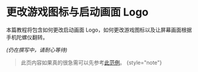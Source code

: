 # 更改游戏图标与启动画面 Logo

本篇教程将包含如何更改启动画面 Logo，如何更改游戏图标以及让屏幕画面根据手机陀螺仪翻转。

_(仍在撰写中，请耐心等待)_

> 此页内容如果真的很急需可以先参考[此范例](https://github.com/eslym/rmmz-cordova/example)。
{style="note"}
